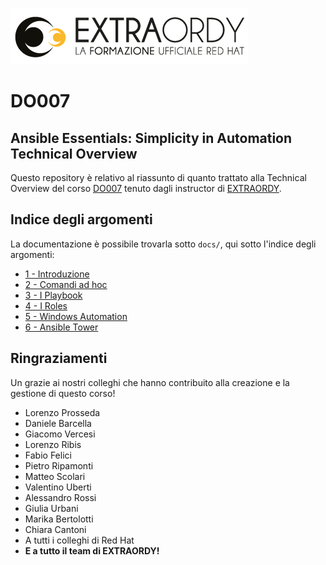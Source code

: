 
![Extraordy](img/extraordy.png)

# DO007
## Ansible Essentials: Simplicity in Automation Technical Overview

Questo repository è relativo al riassunto di quanto trattato alla Technical Overview del corso [DO007](https://www.do007.it) tenuto dagli instructor di [EXTRAORDY](https://www.extraordy.com).

## Indice degli argomenti

La documentazione è possibile trovarla sotto `docs/`, qui sotto l'indice degli argomenti:

- [1 - Introduzione](docs/1_Introduzione/README.md)
- [2 - Comandi ad hoc](docs/2_Comandi_adhoc/README.md)
- [3 - I Playbook](docs/3_Playbook/README.md)
- [4 - I Roles](docs/4_Roles/README.md)
- [5 - Windows Automation](docs/5_Windows_automation/README.md)
- [6 - Ansible Tower](docs/6_Ansible_Tower/README.md)


## Ringraziamenti

Un grazie ai nostri colleghi che hanno contribuito alla creazione e la gestione di questo corso!

  - Lorenzo Prosseda
  - Daniele Barcella
  - Giacomo Vercesi
  - Lorenzo Ribis
  - Fabio Felici
  - Pietro Ripamonti
  - Matteo Scolari
  - Valentino Uberti
  - Alessandro Rossi
  - Giulia Urbani
  - Marika Bertolotti
  - Chiara Cantoni
  - A tutti i colleghi di Red Hat
  - **E a tutto il team di EXTRAORDY!**
